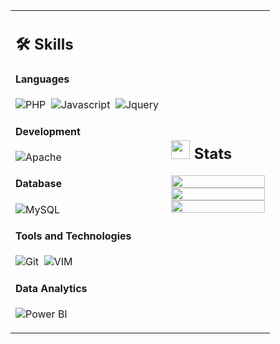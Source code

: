 <table align="center">
 <tr>
    <td width="60%"> 
     
## 🛠️ Skills
     
#### Languages

![PHP](https://img.shields.io/badge/PHP-777BB4?style=flat&logo=php&logoColor=white)&nbsp; 
![Javascript](https://img.shields.io/badge/JavaScript-F7DF1E?style=flat&logo=javascript&logoColor=black)&nbsp;
![Jquery](https://img.shields.io/badge/jQuery-0769AD?style=flat&logo=jquery&logoColor=white)&nbsp;

#### Development

![Apache](https://img.shields.io/badge/Apache-D22128?style=flat&logo=Apache&logoColor=white)&nbsp;

#### Database

![MySQL](https://img.shields.io/badge/MySQL-00000F?style=flat&logo=mysql&logoColor=white)&nbsp;

#### Tools and Technologies

![Git](https://img.shields.io/badge/-Git-05122A?style=flat&logo=git)&nbsp;
![VIM](https://img.shields.io/badge/VIM-%2311AB00.svg?&style=flat&logo=vim&logoColor=white)&nbsp;

#### Data Analytics 

![Power BI](https://img.shields.io/badge/PowerBI-F2C811?style=flat&logo=Power%20BI&logoColor=white)&nbsp;

</td>
    <td>
  
## <img src="https://media.giphy.com/media/iY8CRBdQXODJSCERIr/giphy.gif" width="30px"> Stats

<p align="center">
  <img width="100%" src="https://github-readme-stats.vercel.app/api?username=VishalChandora&theme=algolia&show_icons=true&bg_color=transparent&title_color=navy&text_color=black" />
 </br>
  <img width="100%" src="https://github-readme-streak-stats.herokuapp.com/?user=VishalChandora"/>
 </br>
  <img width="100%" src="https://github-readme-stats.vercel.app/api/top-langs/?username=VishalChandora&exclude_repo=Portfolio,HomePal&langs_count=7&layout=compact&bg_color=transparent" />
</p>  
  </td>
 </tr>
</table>
